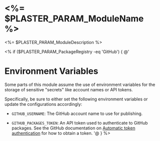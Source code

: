 # <%= $PLASTER_PARAM_ModuleName %>

<%= $PLASTER_PARAM_ModuleDescription %>

<%
  if ($PLASTER_PARAM_PackageRegistry -eq 'GitHub') {
    @'
# Environment Variables

Some parts of this module assume the use of environment variables for the storage of sensitive
"secrets" like account names or API tokens.

Specifically, be sure to either set the following environment variables or update the
configurations accordingly:

- `GITHUB_USERNAME`: The GitHub account name to use for publishing.

- `GITHUB_PACKAGES_TOKEN`: An API token used to authenticate to GitHub packages. See the GitHub documentation on [Automatic token authentication](https://docs.github.com/en/actions/security-guides/automatic-token-authentication) for how to obtain a token.
'@
  }
%>
